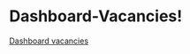 # Dashboard-Vacancies!
[Dashboard vacancies](https://user-images.githubusercontent.com/119682006/206213592-d9094aa1-b958-485b-b463-c71e259a396d.jpg)


